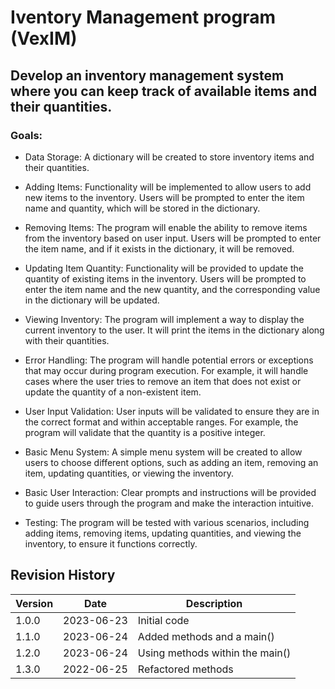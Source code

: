# Iventory Management program (VexIM)

## Develop an inventory management system where you can keep track of available items and their quantities.

### Goals:

  * Data Storage: A dictionary will be created to store inventory items and their quantities.

  *  Adding Items: Functionality will be implemented to allow users to add new items to the inventory. Users will be prompted to enter the item name and quantity, which will be stored in the dictionary.

  *  Removing Items: The program will enable the ability to remove items from the inventory based on user input. Users will be prompted to enter the item name, and if it exists in the dictionary, it will be removed.

  *  Updating Item Quantity: Functionality will be provided to update the quantity of existing items in the inventory. Users will be prompted to enter the item name and the new quantity, and the corresponding value in the dictionary will be updated.

  *  Viewing Inventory: The program will implement a way to display the current inventory to the user. It will print the items in the dictionary along with their quantities.

  *  Error Handling: The program will handle potential errors or exceptions that may occur during program execution. For example, it will handle cases where the user tries to remove an item that does not exist or update the quantity of a non-existent item.

  *  User Input Validation: User inputs will be validated to ensure they are in the correct format and within acceptable ranges. For example, the program will validate that the quantity is a positive integer.

  *  Basic Menu System: A simple menu system will be created to allow users to choose different options, such as adding an item, removing an item, updating quantities, or viewing the inventory.

  *  Basic User Interaction: Clear prompts and instructions will be provided to guide users through the program and make the interaction intuitive.

  *  Testing: The program will be tested with various scenarios, including adding items, removing items, updating quantities, and viewing the inventory, to ensure it functions correctly.


  ## Revision History

| Version | Date       | Description                        |
|---------|------------|------------------------------------|
| 1.0.0   | 2023-06-23 | Initial code                       |
| 1.1.0   | 2023-06-24 | Added methods and a main()         |
| 1.2.0   | 2023-06-24 | Using methods within the main()    |
| 1.3.0   | 2022-06-25 | Refactored methods                 |

